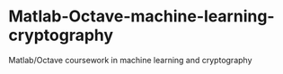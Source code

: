 # Matlab-Octave-machine-learning-cryptography
Matlab/Octave coursework in machine learning and cryptography
